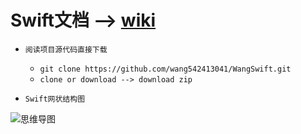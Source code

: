 # Swift文档 --> [wiki](https://github.com/wang542413041/WangSwift/wiki)<br/>

* `阅读项目源代码直接下载`
    * ```git clone https://github.com/wang542413041/WangSwift.git```
    * ```clone or download --> download zip```

* `Swift网状结构图`

![思维导图](https://github.com/wang542413041/picturesFactory/blob/master/Swift%E5%9F%BA%E6%9C%AC%E8%AF%AD%E6%B3%95%E6%80%9D%E7%BB%B4%E5%AF%BC%E5%9B%BE.png?raw=true)
